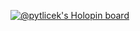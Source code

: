 [![@pytlicek's Holopin board](https://holopin.io/api/user/board?user=pytlicek)](https://holopin.io/@pytlicek)
